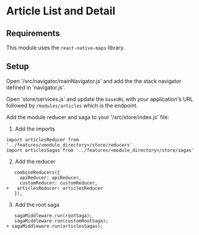 # Article List and Detail

## Requirements

This module uses the `react-native-maps` library.

## Setup

Open '/src/navigator/mainNavigator.js' and add the the stack navigator defined in 'navigator.js'.

Open 'store/services.js' and update the `baseURL` with your application's URL followed by `/modules/articles` which is the endpoint.

Add the module reducer and saga to your '/src/store/index.js' file:
1. Add the imports
```
import articlesReducer from '../features/<module_directory>/store/reducers'
import articlesSagas from '../features/<module_directory>/store/sagas'
```
2. Add the reducer
```
   combineReducers({
     apiReducer: apiReducer,
     customReducer: customReducer,
+   articlesReducer: articlesReducer
   }),
```
3. Add the root saga
```
   sagaMiddleware.run(rootSaga);
   sagaMiddleware.run(customRootSaga);
+ sagaMiddleware.run(articlesSagas);
```